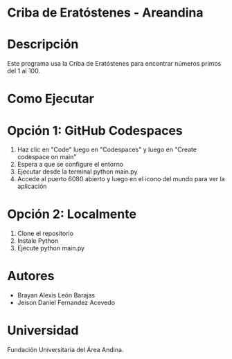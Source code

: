 # Criba de Eratóstenes - Areandina

# Descripción
Este programa usa la Criba de Eratóstenes para encontrar números primos del 1 al 100.

# Como Ejecutar

# Opción 1: GitHub Codespaces
1. Haz clic en "Code" luego en "Codespaces" y luego en "Create codespace on main"
2. Espera a que se configure el entorno
3. Ejecutar desde la terminal python main.py
4. Accede al puerto 6080 abierto y luego en el icono del mundo para ver la aplicación

# Opción 2: Localmente
1. Clone el repositorio
2. Instale Python
3. Ejecute python main.py

# Autores
- Brayan Alexis León Barajas
- Jeison Daniel Fernandez Acevedo

# Universidad
Fundación Universitaria del Área Andina.
